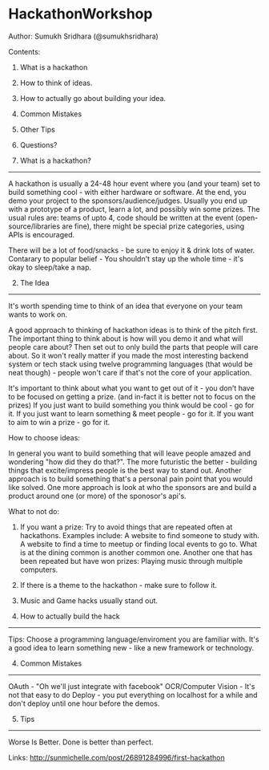 HackathonWorkshop
=================
Author: Sumukh Sridhara (@sumukhsridhara)

Contents:
1. What is a hackathon 
2. How to think of ideas.
3. How to actually go about building your idea.
4. Common Mistakes
5. Other Tips
6. Questions?


1. What is a hackathon?
-----------------------
A hackathon is usually a 24-48 hour event where you (and your team) set to build something cool - with either hardware or software. At the end, you demo your project to the sponsors/audience/judges. Usually you end up with a prototype of a product, learn a lot, and possibly win some prizes. The usual rules are: teams of upto 4, code should be written at the event (open-source/libraries are fine), there might be special prize categories, using APIs is encouraged.

There will be a lot of food/snacks - be sure to enjoy it & drink lots of water. Contarary to popular belief - You shouldn't stay up the whole time - it's okay to sleep/take a nap. 

2. The Idea
------------------------
It's worth spending time to think of an idea that everyone on your team wants to work on. 

A good approach to thinking of hackathon ideas is to think of the pitch first. The important thing to think about is how will you demo it and what will people care about? Then set out to only build the parts that people will care about. So it won't really matter if you made the most interesting backend system or tech stack using twelve programming languages (that would be neat though) - people won't care if that's not the core of your application. 

It's important to think about what you want to get out of it - you don't have to be focused on getting a prize.  (and in-fact it is better not to focus on the prizes)
If you just want to build something you think would be cool - go for it. If you just want to learn something & meet people - go for it. If you want to aim to win a prize - go for it. 

How to choose ideas:

In general you want to build something that will leave people amazed and wondering "how did they do that?". The more futuristic the better - building things that excite/impress people is the best way to stand out. 
Another approach is to build something that's a personal pain point that you would like solved. 
One more approach is look at who the sponsors are and build a product around one (or more) of the sponosor's api's. 

What to not do: 
 1. If you want a prize: Try to avoid things that are repeated often at hackathons. 
Examples include: A website to find someone to study with. A website to find a time to meetup or finding local events to go to. What is at the dining common is another common one. Another one that has been repeated but have won prizes: Playing music through multiple computers. 

 2. If there is a theme to the hackathon - make sure to follow it.
 3. Music and Game hacks usually stand out.


3. How to actually build the hack
--------------------
Tips: Choose a programming language/enviroment you are familiar with. It's a good idea to learn something new - like a new framework or technology. 


4. Common Mistakes
--------------------
OAuth - "Oh we'll just integrate with facebook" 
OCR/Computer Vision - It's not that easy to do
Deploy - you put everything on localhost for a while and don't deploy until one hour before the demos. 


5. Tips
-------------------
Worse Is Better. Done is better than perfect. 


Links:
http://sunmichelle.com/post/26891284996/first-hackathon
